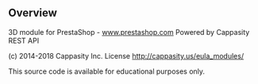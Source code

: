 ## Overview

3D module for PrestaShop - www.prestashop.com
Powered by Cappasity REST API

(c) 2014-2018 Cappasity Inc.
License  http://cappasity.us/eula_modules/ 

This source code is available for educational purposes only. 

